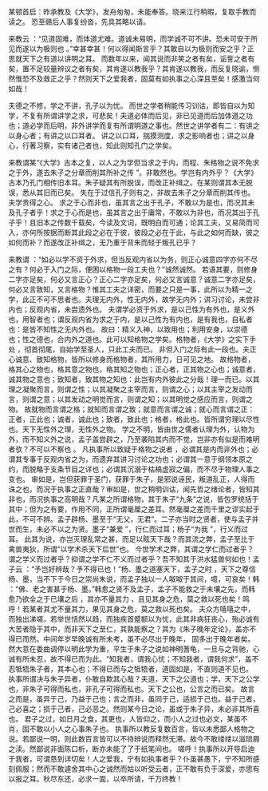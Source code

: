 某顿首启：昨承教及《大学》，发舟匆匆，未能奉答。晓来江行稍暇，复取手教而读之。 恐至赣后人事复纷沓，先具其略以请。

来教云 ：“见道固难，而体道尤难。道诚未易明，而学诚不可不讲。恐未可安于所见而遂以为极则也 。”幸甚幸甚！何以得闻斯言乎？其敢自以为极则而安之乎？正思就天下之有道以讲明之耳。 而数年以来，闻其说而非笑之者有矣，诟訾之者有矣，置不足较量辨议之者有矣，其肯遂以教我乎？其肯遂以教我，而反复晓谕，恻然惟恐不及救正之乎？然则天下之爱我者，固莫有如执事之心深且至矣！感激当何如哉！

夫德之不修，学之不讲，孔子以为忧。 而世之学者稍能传习训诂，即皆自以为知学，不复有所谓讲学之求，可悲矣！夫道必体而后见，非已见道而后加体道之功也；道必学而后明，非外讲学而复有所谓明道之事也。然世之讲学者有二：有讲之以身心者；有讲之以口耳者。 讲之以口耳，揣摸测度，求之影响者也；讲之以身心，行著习察，实有诸己者也，知此则知孔门之学矣。

来教谓某“《大学》古本之复，以人之为学但当求之于内，而程、朱格物之说不免求之于外，遂去朱子之分章而削其所补之传 ”。非敢然也。学岂有内外乎？《大学》古本乃孔门相传旧本耳。朱子疑其有所脱误，而改正补缉之。在某则谓其本无脱误，悉从其旧而已矣。 失在于过信孔子则有之，非故去朱子之分章而削其传也。夫学贵得之心。 求之于心而非也，虽其言之出于孔子，不敢以为是也，而况其未及孔子者乎！求之于心而是也，虽其言之出于庸常，不敢以为非也，而况其出于孔子乎！且旧本之传数千载矣，今读及文词，既明白而可通；论其工夫，又易简而可入，亦何所按据而断其此段之必在于彼，彼段之必在于此，与此之如何而缺，彼之如何而补？而遂改正补缉之，无乃重于背朱而轻于叛孔已乎？

来教谓 ：“如必以学不资于外求，但当反观内省以为务，则正心诚意四字亦何不尽之有？何必于入门之际，便困以格物一段工夫也？”诚然诚然。 若语其要，则修身二字亦足矣，何必又言正心？正心二字亦足矣，何必又言诚意？诚意二字亦足矣，何必又言致知，又言格物？惟其工夫之详密，而要之只是一事，此所以为精一之学，此正不可不思者也。夫理无内外，性无内外，故学无内外；讲习讨论，未尝非内也；反观内省，未尝遗外也。 夫谓学必资于外求，是以己性为有外也，是义外也，用智者也；谓反观内省为求之于内，是以己性为有内也，是有我也，自私者也：是皆不知性之无内外也。 故曰：精义入神，以致用也；利用安身，以崇德也；性之德也，合内外之道也。此可以知格物之学矣。格物者，《大学》之实下手处 ，彻首彻尾，自始学至圣人，只此工夫而已。 非但入门之际有此一段也。夫正心诚意、致知格物，皆所以修身而格物者，其所用力，日可见之地。 故格物者，格其心之物也，格其意之物也，格其知之物也；正心者，正其物之心也；诚意者，诚其物之意也；致知者，致其物之知也：此岂有内外彼此之分哉！理一而已。以其理之凝聚而言，则谓之性；以其凝聚之主宰而言，则谓之心；以其主宰之发动而言，则谓之意；以其发动之明觉而言，则谓之知；以其明觉之感应而言，则谓之物。 故就物而言谓之格；就知而言谓之致；就意而言谓之诚；就心而言谓之正：正者，正此也；诚者，诚此也；致者，致此也；格者，格此也。皆所谓穷理以尽性也。天下无性外之理，无性外之物。 学之不明，皆由世之儒者认理为外，认物为外，而不知义外之说，孟子盖尝辟之，乃至袭陷其内而不觉，岂非亦有似是而难明者欤？不可以不察也 。 凡执事所以致疑于格物之说者 ，必谓其是内而非外也；必谓其专事于反观内省之为，而遗弃其讲习讨论之功也；必谓其一意于纲领本原之约，而脱略于支条节目之详也；必谓其沉溺于枯槁虚寂之偏，而不尽于物理人事之变也。 审如是，岂但获罪于圣门，获罪于朱子，是邪说诬民，叛道乱正，人得而诛之也，而况于执事之正直哉？审如是，世之稍明训诂，闻先哲之绪论者，皆知其非也，而况执事之高明哉？凡某之所谓格物，其于朱子“九条”之说，皆包罗统括于其中；但为之有要，作用不同，正所谓毫厘之差耳。然毫厘之差而千里之谬实起于此，不可不辨。孟子辟杨、墨至于“无父，无君”。二子亦当时之贤者，使与孟子并世而生，未必不以之为贤。墨子“兼爱 ”，行仁而过耳；杨子“为我 ”，行义而过耳。 此其为说，亦岂灭理乱常之甚，而足以眩天下哉？而其流之弊，孟子至比于禽兽夷狄，所谓“以学术杀天下后世”也。 今世学术之弊，其谓之学仁而过者乎？谓之学义而过者乎？抑谓之学不仁不义而过者乎？吾不知其于洪水猛兽何如也！孟子云 ：“予岂好辨哉？予不得已也！”杨、墨之道塞天下，孟子之时 ，天下之尊信杨、墨，当不下于今日之崇尚朱说，而孟子独以一人呶呶于其间，噫，可哀矣！韩 ：“佛、老之害甚于杨、墨。”韩愈之贤不及孟子，孟子不能救之于未壤之先，而韩愈乃欲全之于已壤之后 ，其亦不量其力 ，且见其身之危，莫之救以死也矣！鸣呼！若某者其尤不量其力，果见其身之危，莫之救以死也矣。 夫众方嘻嘻之中，而独出涕嗟，若举世恬然以趋，而独疾首蹙额以为忧，此其非病狂丧心，殆必诚有大苦者隐于其中，而非天下之至仁，其孰能察之？其为《朱子晚年定论》，盖亦不得已而然。中间年岁早晚诚有所未考，虽不必尽出于晚年， 固多出于晚年者矣。 然大意在委曲调停以明此学为重，平生于朱子之说如神明蓍龟，一旦与之背驰，心诚有所未忍，故不得已而为此。“知我者，谓我心忧；不知我者，谓我何求”，盖不忍牴牾朱子者，其本心也；不得已而与之牴牾者，道固如是，不直则道不见也。 执事所谓决与朱子异者，仆敢自欺其心哉？夫道，天下之公道也；学，天下之公学也，非朱子可得而私也，非孔子可得而私也。天下之公也，公言之而已矣。 故言之而是，虽异于己，乃益于己也；言之而非，虽同于己，适损于己也。益于己者，己必喜之；损于己者，己必恶之。然则某今日之论，虽或于朱子异，未必非其所喜也。 君子之过，如日月之食，其更也，人皆仰之，而小人之过也必文，某虽不肖，固不敢以小人之心事朱子也。 执事所以教反复数百言，皆以未悉鄙人格物之说。若鄙说一明，则此数百言皆可以不待辨说而释然无滞。故今不敢缕缕以滋琐屑之渎。然鄙说非面陈口析，断亦未能了了于纸笔间也。 嗟呼！执事所以开导启迪于我者，可谓恳到详切矣！人之爱我，宁有如执事者乎？仆虽甚愚下，宁不知所感刻佩服；然而不敢遽舍其中心之诚然而姑以听受云者，正不敢有负于深爱，亦思有以报之耳。秋尽东还，必求一面，以卒所请，千万终教！